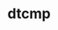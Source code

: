 ---
title: "dtcmp"
layout: cache
categories: [package, develop-2024-11-10]
meta: {"versions": ["1.1.5"], "compilers": ["cce@=15.0.1", "gcc@=11.4.0", "gcc@=7.5.0", "gcc@=9.4.0", "oneapi@=2024.2.1"], "oss": ["rhel8", "ubuntu18.04", "ubuntu20.04", "ubuntu22.04"], "platforms": ["linux"], "targets": ["neoverse_v1", "neoverse_v2", "ppc64le", "x86_64_v3", "zen4"], "stacks": ["e4s", "e4s-cray-rhel", "e4s-neoverse-v2", "e4s-neoverse_v1", "e4s-oneapi", "e4s-power", "radiuss", "root", "tutorial"], "num_specs": 13, "num_specs_by_stack": {"root": 13, "e4s-cray-rhel": 1, "radiuss": 1, "e4s-power": 2, "e4s-neoverse_v1": 2, "e4s-neoverse-v2": 2, "tutorial": 1, "e4s": 2, "e4s-oneapi": 2}}
spec_details: [{"hash": "4ux6bbgdzutn2zhw3emixbiiahqdeaef", "compiler": "cce@=15.0.1", "versions": ["1.1.5"], "os": "rhel8", "platform": "linux", "target": "zen4", "variants": ["build_system=autotools", "+shared"], "stacks": ["root", "e4s-cray-rhel"], "size": "-", "tarball": "https://binaries.spack.io/develop-2024-11-10/build_cache/linux-rhel8-zen4/cce-15.0.1/dtcmp-1.1.5/linux-rhel8-zen4-cce-15.0.1-dtcmp-1.1.5-4ux6bbgdzutn2zhw3emixbiiahqdeaef.spack"}, {"hash": "ogtrweysp5ziwiyoz6jfmzorslnsujny", "compiler": "gcc@=7.5.0", "versions": ["1.1.5"], "os": "ubuntu18.04", "platform": "linux", "target": "x86_64_v3", "variants": ["build_system=autotools", "+shared"], "stacks": ["radiuss", "root"], "size": "-", "tarball": "https://binaries.spack.io/develop-2024-11-10/build_cache/linux-ubuntu18.04-x86_64_v3/gcc-7.5.0/dtcmp-1.1.5/linux-ubuntu18.04-x86_64_v3-gcc-7.5.0-dtcmp-1.1.5-ogtrweysp5ziwiyoz6jfmzorslnsujny.spack"}, {"hash": "fyfir5uibvuxw6zzx2iygncrvsnire56", "compiler": "gcc@=9.4.0", "versions": ["1.1.5"], "os": "ubuntu20.04", "platform": "linux", "target": "ppc64le", "variants": ["build_system=autotools", "+shared"], "stacks": ["e4s-power", "root"], "size": "-", "tarball": "https://binaries.spack.io/develop-2024-11-10/build_cache/linux-ubuntu20.04-ppc64le/gcc-9.4.0/dtcmp-1.1.5/linux-ubuntu20.04-ppc64le-gcc-9.4.0-dtcmp-1.1.5-fyfir5uibvuxw6zzx2iygncrvsnire56.spack"}, {"hash": "lph6a344f225wgwifyxfwd5kznlymvdn", "compiler": "gcc@=9.4.0", "versions": ["1.1.5"], "os": "ubuntu20.04", "platform": "linux", "target": "ppc64le", "variants": ["build_system=autotools", "+shared"], "stacks": ["e4s-power", "root"], "size": "-", "tarball": "https://binaries.spack.io/develop-2024-11-10/build_cache/linux-ubuntu20.04-ppc64le/gcc-9.4.0/dtcmp-1.1.5/linux-ubuntu20.04-ppc64le-gcc-9.4.0-dtcmp-1.1.5-lph6a344f225wgwifyxfwd5kznlymvdn.spack"}, {"hash": "ps4gx7hxc3lq3vrakr5mbobd2q5dluxm", "compiler": "gcc@=11.4.0", "versions": ["1.1.5"], "os": "ubuntu22.04", "platform": "linux", "target": "neoverse_v1", "variants": ["build_system=autotools", "+shared"], "stacks": ["root", "e4s-neoverse_v1"], "size": "-", "tarball": "https://binaries.spack.io/develop-2024-11-10/build_cache/linux-ubuntu22.04-neoverse_v1/gcc-11.4.0/dtcmp-1.1.5/linux-ubuntu22.04-neoverse_v1-gcc-11.4.0-dtcmp-1.1.5-ps4gx7hxc3lq3vrakr5mbobd2q5dluxm.spack"}, {"hash": "yzjd5y73cvf3yadg22x54lneyfchkrz4", "compiler": "gcc@=11.4.0", "versions": ["1.1.5"], "os": "ubuntu22.04", "platform": "linux", "target": "neoverse_v1", "variants": ["build_system=autotools", "+shared"], "stacks": ["root", "e4s-neoverse_v1"], "size": "-", "tarball": "https://binaries.spack.io/develop-2024-11-10/build_cache/linux-ubuntu22.04-neoverse_v1/gcc-11.4.0/dtcmp-1.1.5/linux-ubuntu22.04-neoverse_v1-gcc-11.4.0-dtcmp-1.1.5-yzjd5y73cvf3yadg22x54lneyfchkrz4.spack"}, {"hash": "3mgphyv2y3rfbf6j6xip5pc5tpkxyqme", "compiler": "gcc@=11.4.0", "versions": ["1.1.5"], "os": "ubuntu22.04", "platform": "linux", "target": "neoverse_v2", "variants": ["build_system=autotools", "+shared"], "stacks": ["root", "e4s-neoverse-v2"], "size": "-", "tarball": "https://binaries.spack.io/develop-2024-11-10/build_cache/linux-ubuntu22.04-neoverse_v2/gcc-11.4.0/dtcmp-1.1.5/linux-ubuntu22.04-neoverse_v2-gcc-11.4.0-dtcmp-1.1.5-3mgphyv2y3rfbf6j6xip5pc5tpkxyqme.spack"}, {"hash": "lxlvje4khbwjk3rlejv4yr5pfgbn6omn", "compiler": "gcc@=11.4.0", "versions": ["1.1.5"], "os": "ubuntu22.04", "platform": "linux", "target": "neoverse_v2", "variants": ["build_system=autotools", "+shared"], "stacks": ["root", "e4s-neoverse-v2"], "size": "-", "tarball": "https://binaries.spack.io/develop-2024-11-10/build_cache/linux-ubuntu22.04-neoverse_v2/gcc-11.4.0/dtcmp-1.1.5/linux-ubuntu22.04-neoverse_v2-gcc-11.4.0-dtcmp-1.1.5-lxlvje4khbwjk3rlejv4yr5pfgbn6omn.spack"}, {"hash": "4mgo2wm7bph5bdzc6zzpoa7vknf4jcwk", "compiler": "gcc@=11.4.0", "versions": ["1.1.5"], "os": "ubuntu22.04", "platform": "linux", "target": "x86_64_v3", "variants": ["build_system=autotools", "+shared"], "stacks": ["root", "tutorial"], "size": "-", "tarball": "https://binaries.spack.io/develop-2024-11-10/build_cache/linux-ubuntu22.04-x86_64_v3/gcc-11.4.0/dtcmp-1.1.5/linux-ubuntu22.04-x86_64_v3-gcc-11.4.0-dtcmp-1.1.5-4mgo2wm7bph5bdzc6zzpoa7vknf4jcwk.spack"}, {"hash": "dk4nqaah4ndmkhz67q3ekvi47vzom6ub", "compiler": "gcc@=11.4.0", "versions": ["1.1.5"], "os": "ubuntu22.04", "platform": "linux", "target": "x86_64_v3", "variants": ["build_system=autotools", "+shared"], "stacks": ["root", "e4s"], "size": "-", "tarball": "https://binaries.spack.io/develop-2024-11-10/build_cache/linux-ubuntu22.04-x86_64_v3/gcc-11.4.0/dtcmp-1.1.5/linux-ubuntu22.04-x86_64_v3-gcc-11.4.0-dtcmp-1.1.5-dk4nqaah4ndmkhz67q3ekvi47vzom6ub.spack"}, {"hash": "mab3k7kww7uz3b6zvrv5wczh7sef4omu", "compiler": "gcc@=11.4.0", "versions": ["1.1.5"], "os": "ubuntu22.04", "platform": "linux", "target": "x86_64_v3", "variants": ["build_system=autotools", "+shared"], "stacks": ["root", "e4s"], "size": "-", "tarball": "https://binaries.spack.io/develop-2024-11-10/build_cache/linux-ubuntu22.04-x86_64_v3/gcc-11.4.0/dtcmp-1.1.5/linux-ubuntu22.04-x86_64_v3-gcc-11.4.0-dtcmp-1.1.5-mab3k7kww7uz3b6zvrv5wczh7sef4omu.spack"}, {"hash": "7flvumklbaumuoj4aajlulwv46fswos3", "compiler": "oneapi@=2024.2.1", "versions": ["1.1.5"], "os": "ubuntu22.04", "platform": "linux", "target": "x86_64_v3", "variants": ["build_system=autotools", "+shared"], "stacks": ["root", "e4s-oneapi"], "size": "-", "tarball": "https://binaries.spack.io/develop-2024-11-10/build_cache/linux-ubuntu22.04-x86_64_v3/oneapi-2024.2.1/dtcmp-1.1.5/linux-ubuntu22.04-x86_64_v3-oneapi-2024.2.1-dtcmp-1.1.5-7flvumklbaumuoj4aajlulwv46fswos3.spack"}, {"hash": "7l7e5n3dpprnbwsi27rkgomrpvvdihq7", "compiler": "oneapi@=2024.2.1", "versions": ["1.1.5"], "os": "ubuntu22.04", "platform": "linux", "target": "x86_64_v3", "variants": ["build_system=autotools", "+shared"], "stacks": ["root", "e4s-oneapi"], "size": "-", "tarball": "https://binaries.spack.io/develop-2024-11-10/build_cache/linux-ubuntu22.04-x86_64_v3/oneapi-2024.2.1/dtcmp-1.1.5/linux-ubuntu22.04-x86_64_v3-oneapi-2024.2.1-dtcmp-1.1.5-7l7e5n3dpprnbwsi27rkgomrpvvdihq7.spack"}]
---